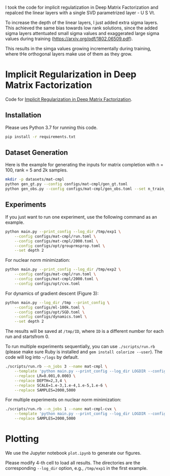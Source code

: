 I took the code for implicit regulatization in Deep Matrix Factorization and repalced the linear layers with a single SVD parametrized layer - U S Vt.

To increase the depth of the linear layers, I just added extra sigma layers. This achieved the same bias towards low rank solutions, since the added sigma layers attentuated small sigma values and exaggerated large sigma values during training (https://arxiv.org/pdf/1802.06509.pdf).

This results in the simga values growing incrementally during training, where tHe orthogonal layers make use of them as they grow. 


# Implicit Regularization in Deep Matrix Factorization

Code for [
Implicit Regularization in Deep Matrix Factorization](https://arxiv.org/abs/1905.13655). 

## Installation

Please ues Python 3.7 for running this code. 

```bash
pip install -r requirements.txt
```

## Dataset Generation

Here is the example for generating the inputs for matrix completion with n = 100, rank = 5 and 2k samples. 

```bash
mkdir -p datasets/mat-cmpl
python gen_gt.py --config configs/mat-cmpl/gen_gt.toml
python gen_obs.py --config configs/mat-cmpl/gen_obs.toml --set n_train_samples 2000
```

## Experiments

If you just want to run one experiment, use the following command as an example. 

```bash
python main.py --print_config --log_dir /tmp/exp1 \
    --config configs/mat-cmpl/run.toml \
    --config configs/mat-cmpl/2000.toml \
    --config configs/opt/grouprmsprop.toml \
    --set depth 2 
```

For nuclear norm minimization: 

```bash
python main.py --print_config --log_dir /tmp/exp2 \
    --config configs/mat-cmpl/run.toml \
    --config configs/mat-cmpl/2000.toml \
    --config configs/opt/cvx.toml
```

For dynamics of gradient descent (Figure 3):

```bash
python main.py --log_dir /tmp --print_config \
    --config configs/ml-100k.toml \
    --config configs/opt/SGD.toml \
    --config configs/dynamics.toml \
    --set depth 2
```


The results will be saved at `/tmp/ID`, where `ID` is a different number for each run and startsfrom 0.  

To run multiple experiments sequentially, you can use `./scripts/run.rb` (please make sure Ruby is installed and `gem install colorize --user`). The code will log into `~/logs` by default. 

```bash
./scripts/run.rb --n_jobs 3 --name mat-cmpl \
    --template 'python main.py --print_config --log_dir LOGDIR --config configs/mat-cmpl/run.toml --config configs/mat-cmpl/SAMPLES.toml --config configs/opt/grouprmsprop.toml --set depth DEPTH --set lr LR --set init_scale SCALE' \
    --replace LR=0.001,0.0003 \
    --replace DEPTH=2,3,4 \
    --replace SCALE=1.e-3,1.e-4,1.e-5,1.e-6 \
    --replace SAMPLES=2000,5000
```

For multiple experiments on nuclear norm minimization: 

```bash
./scripts/run.rb --n_jobs 1 --name mat-cmpl-cvx \
    --template 'python main.py --print_config --log_dir LOGDIR --config configs/mat-cmpl/run.toml --config configs/mat-cmpl/SAMPLES.toml --config configs/opt/cvx.toml' \
    --replace SAMPLES=2000,5000
```

# Plotting

We use the Jupyter notebook `plot.ipynb` to generate our figures. 

Please modify 4-th cell to load all results. The directories are the corresponding `--log_dir` option, e.g., `/tmp/exp1` in the first example. 
 
